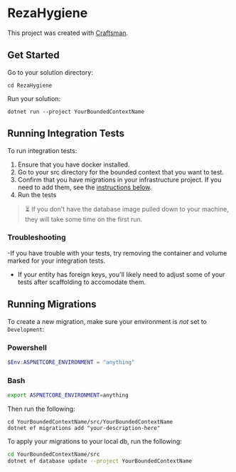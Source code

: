 # RezaHygiene

This project was created with [Craftsman](https://github.com/pdevito3/craftsman).

## Get Started

Go to your solution directory:

```shell
cd RezaHygiene
```

Run your solution:

```shell
dotnet run --project YourBoundedContextName
```

## Running Integration Tests
To run integration tests:

1. Ensure that you have docker installed.
2. Go to your src directory for the bounded context that you want to test.
3. Confirm that you have migrations in your infrastructure project. If you need to add them, see the [instructions below](#running-migrations).
4. Run the tests

> ⏳ If you don't have the database image pulled down to your machine, they will take some time on the first run.

### Troubleshooting
-If you have trouble with your tests, try removing the container and volume marked for your integration tests.
- If your entity has foreign keys, you'll likely need to adjust some of your tests after scaffolding to accomodate them.

## Running Migrations

To create a new migration, make sure your environment is *not* set to `Development`:

### Powershell
```powershell
$Env:ASPNETCORE_ENVIRONMENT = "anything"
```

### Bash
```bash
export ASPNETCORE_ENVIRONMENT=anything
```

Then run the following:

```shell
cd YourBoundedContextName/src/YourBoundedContextName
dotnet ef migrations add "your-description-here"
```

To apply your migrations to your local db, run the following:

```bash
cd YourBoundedContextName/src
dotnet ef database update --project YourBoundedContextName
```
